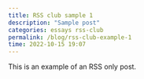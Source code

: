 ```yaml
---
title: RSS club sample 1
description: "Sample post"
categories: essays rss-club
permalink: /blog/rss-club-example-1
time: 2022-10-15 19:07
---
```


This is an example of an RSS only post. 
